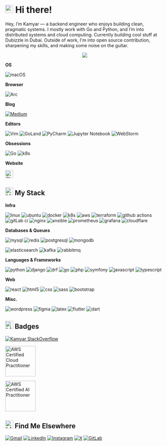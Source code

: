 # <img src="https://raw.githubusercontent.com/Tarikul-Islam-Anik/Animated-Fluent-Emojis/master/Emojis/Hand%20gestures/Sign%20of%20the%20Horns.png" alt="Sign of the Horns" width="25" height="25" /> Hi there!

Hey, I’m Kamyar — a backend engineer who enjoys building clean, pragmatic systems. I mostly work with Go and Python, and I’m into distributed systems and cloud computing. Currently building cool stuff at Dubizzle in Dubai. Outside of work, I'm into open source contribution, sharpening my skills, and making some noise on the guitar.


<div align="center">
  <img src="https://profile-counter.glitch.me/kmirzavaziri/count.svg?"  />
</div>


**OS**

![macOS](https://img.shields.io/badge/mac%20os-000000?style=for-the-badge&logo=macos&logoColor=F0F0F0)

**Browser**

![Arc](https://img.shields.io/badge/Arc-000000?style=for-the-badge&logo=arc&logoColor=white)

**Blog**

[![Medium](https://img.shields.io/badge/Medium-12100E?style=for-the-badge&logo=medium&logoColor=white)](https://medium.com/@kmirzavaziri)

**Editors**

![Vim](https://img.shields.io/badge/VIM-%2311AB00.svg?style=for-the-badge&logo=vim&logoColor=white)
![GoLand](https://img.shields.io/badge/GoLand-0f0f0f?&style=for-the-badge&logo=goland&logoColor=white)
![PyCharm](https://img.shields.io/badge/pycharm-143?style=for-the-badge&logo=pycharm&logoColor=black&color=black&labelColor=green)
![Jupyter Notebook](https://img.shields.io/badge/jupyter-%23FA0F00.svg?style=for-the-badge&logo=jupyter&logoColor=white)
![WebStorm](https://img.shields.io/badge/webstorm-143?style=for-the-badge&logo=webstorm&logoColor=white&color=black)

**Obsessions**

![Go](https://img.shields.io/badge/go-%2300ADD8.svg?style=for-the-badge&logo=go&logoColor=white)
![k8s](https://img.shields.io/badge/Kubernetes-3069DE?style=for-the-badge&logo=kubernetes&logoColor=white)

**Website**

[<img src="https://raw.githubusercontent.com/Tarikul-Islam-Anik/Animated-Fluent-Emojis/master/Emojis/Travel%20and%20places/Globe%20with%20Meridians.png" alt="Globe with Meridians" width="25" height="25" />](https://k.mirzavaziri.com)


## <img src="https://raw.githubusercontent.com/Tarikul-Islam-Anik/Animated-Fluent-Emojis/master/Emojis/Objects/Hammer%20and%20Wrench.png" alt="Hammer and Wrench" width="25" height="25" />  My Stack

**Infra**

![linux](https://img.shields.io/badge/Linux-FCC624?style=for-the-badge&logo=linux&logoColor=black)
![ubuntu](https://img.shields.io/badge/Ubuntu-E95420?style=for-the-badge&logo=ubuntu&logoColor=white)
![docker](https://img.shields.io/badge/Docker-2CA5E0?style=for-the-badge&logo=docker&logoColor=white)
![k8s](https://img.shields.io/badge/Kubernetes-3069DE?style=for-the-badge&logo=kubernetes&logoColor=white)
![aws](https://img.shields.io/badge/Amazon_AWS-FF9900?style=for-the-badge&logo=amazonaws&logoColor=white)
![terraform](https://img.shields.io/badge/Terraform-7B42BC?style=for-the-badge&logo=terraform&logoColor=white)
![github actions](https://img.shields.io/badge/Github%20Actions-282a2e?style=for-the-badge&logo=githubactions&logoColor=367cfe)
![gitLab ci](https://img.shields.io/badge/gitlab%20ci-%23181717.svg?style=for-the-badge&logo=gitlab&logoColor=white)
![nginx](https://img.shields.io/badge/Nginx-009639?style=for-the-badge&logo=nginx&logoColor=white)
![ansible](https://img.shields.io/badge/Ansible-000000?style=for-the-badge&logo=ansible&logoColor=white)
![prometheus](https://img.shields.io/badge/Prometheus-000000?style=for-the-badge&logo=prometheus&labelColor=000000)
![grafana](https://img.shields.io/badge/Grafana-F2F4F9?style=for-the-badge&logo=grafana&logoColor=orange&labelColor=F2F4F9)
![cloudflare](https://img.shields.io/badge/Cloudflare-F38020?style=for-the-badge&logo=Cloudflare&logoColor=white)

**Databases & Queues**

![mysql](https://img.shields.io/badge/MySQL-005C84?style=for-the-badge&logo=mysql&logoColor=white)
![redis](https://img.shields.io/badge/redis-%23DD0031.svg?&style=for-the-badge&logo=redis&logoColor=white)
![postgresql](https://img.shields.io/badge/PostgreSQL-green?style=for-the-badge)
![mongodb](https://img.shields.io/badge/MongoDB-4EA94B?style=for-the-badge&logo=mongodb&logoColor=white)
<!-- ![clickhouse]({}) -->
![elasticsearch](https://img.shields.io/badge/Elastic_Search-005571?style=for-the-badge&logo=elasticsearch&logoColor=white)
![kafka](https://img.shields.io/badge/Apache_Kafka-231F20?style=for-the-badge&logo=apache-kafka&logoColor=white)
![rabbitmq](https://img.shields.io/badge/rabbitmq-%23FF6600.svg?&style=for-the-badge&logo=rabbitmq&logoColor=white)

**Languages & Frameworks**

![python](https://img.shields.io/badge/Python-FFD43B?style=for-the-badge&logo=python&logoColor=blue)
![django](https://img.shields.io/badge/Django-092E20?style=for-the-badge&logo=django&logoColor=green)
![drf](https://img.shields.io/badge/django%20rest-ff1709?style=for-the-badge&logo=django&logoColor=white)
![go](https://img.shields.io/badge/Go-00ADD8?style=for-the-badge&logo=go&logoColor=white)
![php](https://img.shields.io/badge/PHP-777BB4?style=for-the-badge&logo=php&logoColor=white)
![symfony](https://img.shields.io/badge/Symfony-000000?style=for-the-badge&logo=Symfony&logoColor=white)
![javascript](https://img.shields.io/badge/JavaScript-323330?style=for-the-badge&logo=javascript&logoColor=F7DF1E)
![typescript](https://img.shields.io/badge/TypeScript-007ACC?style=for-the-badge&logo=typescript&logoColor=white)
<!-- ![rocq]({}) -->

**Web**

![react](https://img.shields.io/badge/React-20232A?style=for-the-badge&logo=react&logoColor=61DAFB)
![html5](https://img.shields.io/badge/HTML5-E34F26?style=for-the-badge&logo=html5&logoColor=white)
![css](https://img.shields.io/badge/CSS3-1572B6?style=for-the-badge&logo=css3&logoColor=white)
![sass](https://img.shields.io/badge/Sass-CC6699?style=for-the-badge&logo=sass&logoColor=white)
![bootstrap](https://img.shields.io/badge/Bootstrap-563D7C?style=for-the-badge&logo=bootstrap&logoColor=white)

**Misc.**

![wordpress](https://img.shields.io/badge/Wordpress-21759B?style=for-the-badge&logo=wordpress&logoColor=white)
![figma](https://img.shields.io/badge/Figma-F24E1E?style=for-the-badge&logo=figma&logoColor=white)
![latex](https://img.shields.io/badge/LaTeX-47A141?style=for-the-badge&logo=LaTeX&logoColor=white)
![flutter](https://img.shields.io/badge/Flutter-02569B?style=for-the-badge&logo=flutter&logoColor=white)
![dart](https://img.shields.io/badge/Dart-0175C2?style=for-the-badge&logo=dart&logoColor=white)

<!-- ## <img src="https://raw.githubusercontent.com/Tarikul-Islam-Anik/Animated-Fluent-Emojis/master/Emojis/Objects/Orange%20Book.png" alt="Orange Book" width="25" height="25" />  I've read -->


## <img src="https://raw.githubusercontent.com/Tarikul-Islam-Anik/Animated-Fluent-Emojis/master/Emojis/Objects/Light%20Bulb.png" alt="Light Bulb" width="25" height="25" /> Badges

[![Kamyar StackOverflow](https://github-readme-stackoverflow.vercel.app/?userID=5774661&layout=compact)](https://stackoverflow.com/users/5774661/kamyar-mirzavaziri)

<a href="https://www.credly.com/badges/0b588c13-8336-44a8-9de7-9c75edb55505/public_url"><img src="https://images.credly.com/size/96x96/images/00634f82-b07f-4bbd-a6bb-53de397fc3a6/image.png" alt="AWS Certified Cloud Practitioner" width="96" height="96"></a>

<a href="https://www.credly.com/badges/0071aa59-b2e9-4be9-af39-35a764600dfe/public_url"><img src="https://images.credly.com/size/96x96/images/4d4693bb-530e-4bca-9327-de07f3aa2348/image.png" alt="AWS Certified AI Practitioner" width="96" height="96"></a>

## <img src="https://raw.githubusercontent.com/Tarikul-Islam-Anik/Animated-Fluent-Emojis/master/Emojis/Objects/Link.png" alt="Link" width="25" height="25" /> Find Me Elsewhere 

[![Gmail](https://img.shields.io/badge/Gmail-D14836?style=for-the-badge&logo=gmail&logoColor=white)](mailto:kmirzavaziri@gmail.com)
[![LinkedIn](https://img.shields.io/badge/linkedin-%230077B5.svg?style=for-the-badge&logo=linkedin&logoColor=white)](https://linkedin.com/in/kmirzavaziri)
[![Instagram](https://img.shields.io/badge/Instagram-%23E4405F.svg?style=for-the-badge&logo=Instagram&logoColor=white)](https://instagram.com/kmirzavaziri)
[![X](https://img.shields.io/badge/X-%23000000.svg?style=for-the-badge&logo=X&logoColor=white)](https://x.com/kmirzavaziri)
[![GitLab](https://img.shields.io/badge/gitlab-%23181717.svg?style=for-the-badge&logo=gitlab&logoColor=white)](https://gitlab.com/kmirzavaziri)

